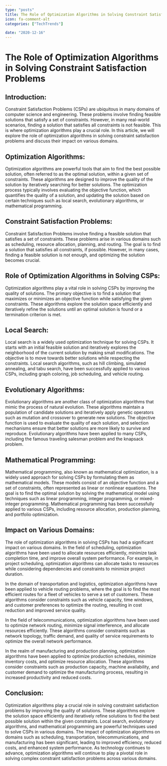 ```yaml
---
type: "posts"
title: The Role of Optimization Algorithms in Solving Constraint Satisfaction Problems
icon: fa-comment-alt
categories: ["TechTrends"]

date: "2020-12-16"
---
```




# The Role of Optimization Algorithms in Solving Constraint Satisfaction Problems

## Introduction:
Constraint Satisfaction Problems (CSPs) are ubiquitous in many domains of computer science and engineering. These problems involve finding feasible solutions that satisfy a set of constraints. However, in many real-world scenarios, finding a solution that satisfies all constraints is not feasible. This is where optimization algorithms play a crucial role. In this article, we will explore the role of optimization algorithms in solving constraint satisfaction problems and discuss their impact on various domains.

## Optimization Algorithms:
Optimization algorithms are powerful tools that aim to find the best possible solution, often referred to as the optimal solution, within a given set of constraints. These algorithms are designed to improve the quality of the solution by iteratively searching for better solutions. The optimization process typically involves evaluating the objective function, which quantifies the quality of a solution, and updating the solution based on certain techniques such as local search, evolutionary algorithms, or mathematical programming.

## Constraint Satisfaction Problems:
Constraint Satisfaction Problems involve finding a feasible solution that satisfies a set of constraints. These problems arise in various domains such as scheduling, resource allocation, planning, and routing. The goal is to find a solution that satisfies all constraints, if possible. However, in many cases, finding a feasible solution is not enough, and optimizing the solution becomes crucial.

## Role of Optimization Algorithms in Solving CSPs:
Optimization algorithms play a vital role in solving CSPs by improving the quality of solutions. The primary objective is to find a solution that maximizes or minimizes an objective function while satisfying the given constraints. These algorithms explore the solution space efficiently and iteratively refine the solutions until an optimal solution is found or a termination criterion is met.

## Local Search:
Local search is a widely used optimization technique for solving CSPs. It starts with an initial feasible solution and iteratively explores the neighborhood of the current solution by making small modifications. The objective is to move towards better solutions while respecting the constraints. Local search algorithms, such as hill climbing, simulated annealing, and tabu search, have been successfully applied to various CSPs, including graph coloring, job scheduling, and vehicle routing.

## Evolutionary Algorithms:
Evolutionary algorithms are another class of optimization algorithms that mimic the process of natural evolution. These algorithms maintain a population of candidate solutions and iteratively apply genetic operators such as mutation and crossover to generate new solutions. The objective function is used to evaluate the quality of each solution, and selection mechanisms ensure that better solutions are more likely to survive and reproduce. Evolutionary algorithms have been applied to many CSPs, including the famous traveling salesman problem and the knapsack problem.

## Mathematical Programming:
Mathematical programming, also known as mathematical optimization, is a widely used approach for solving CSPs by formulating them as mathematical models. These models consist of an objective function and a set of constraints, often represented as linear or nonlinear equations. The goal is to find the optimal solution by solving the mathematical model using techniques such as linear programming, integer programming, or mixed-integer programming. Mathematical programming has been successfully applied to various CSPs, including resource allocation, production planning, and portfolio optimization.

## Impact on Various Domains:
The role of optimization algorithms in solving CSPs has had a significant impact on various domains. In the field of scheduling, optimization algorithms have been used to allocate resources efficiently, minimize task completion time, and improve overall system performance. For example, in project scheduling, optimization algorithms can allocate tasks to resources while considering dependencies and constraints to minimize project duration.

In the domain of transportation and logistics, optimization algorithms have been applied to vehicle routing problems, where the goal is to find the most efficient routes for a fleet of vehicles to serve a set of customers. These algorithms consider constraints such as vehicle capacity, time windows, and customer preferences to optimize the routing, resulting in cost reduction and improved service quality.

In the field of telecommunications, optimization algorithms have been used to optimize network routing, minimize signal interference, and allocate resources efficiently. These algorithms consider constraints such as network topology, traffic demand, and quality of service requirements to optimize the overall network performance.

In the realm of manufacturing and production planning, optimization algorithms have been applied to optimize production schedules, minimize inventory costs, and optimize resource allocation. These algorithms consider constraints such as production capacity, machine availability, and customer demand to optimize the manufacturing process, resulting in increased productivity and reduced costs.

## Conclusion:
Optimization algorithms play a crucial role in solving constraint satisfaction problems by improving the quality of solutions. These algorithms explore the solution space efficiently and iteratively refine solutions to find the best possible solution within the given constraints. Local search, evolutionary algorithms, and mathematical programming are powerful techniques used to solve CSPs in various domains. The impact of optimization algorithms on domains such as scheduling, transportation, telecommunications, and manufacturing has been significant, leading to improved efficiency, reduced costs, and enhanced system performance. As technology continues to advance, optimization algorithms will continue to play a pivotal role in solving complex constraint satisfaction problems across various domains.